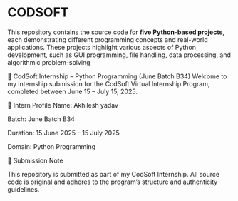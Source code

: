 # CODSOFT
This repository contains the source code for **five Python-based projects**, each demonstrating different programming concepts and real-world applications. These projects highlight various aspects of Python development, such as GUI programming, file handling, data processing, and algorithmic problem-solving 

🌟 CodSoft Internship – Python Programming (June Batch B34)
Welcome to my internship submission for the CodSoft Virtual Internship Program, completed between June 15 – July 15, 2025.

👤 Intern Profile
Name: Akhilesh yadav

Batch: June Batch B34

Duration: 15 June 2025 – 15 July 2025

Domain: Python Programming

📝 Submission Note

This repository is submitted as part of my CodSoft Internship. All source code is original and adheres to the program’s structure and authenticity guidelines.
